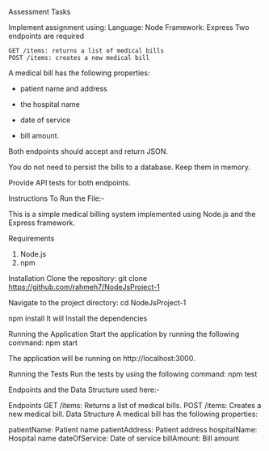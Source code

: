 Assessment Tasks

Implement assignment using:
Language: Node
Framework: Express
Two endpoints are required

    GET /items: returns a list of medical bills
    POST /items: creates a new medical bill

A medical bill has the following properties:

 - patient name and address

 - the hospital name

 - date of service

 - bill amount.

Both endpoints should accept and return JSON.

You do not need to persist the bills to a database. Keep them in memory.

Provide API tests for both endpoints.

Instructions To Run the File:-

This is a simple medical billing system implemented using Node.js and the Express framework.

Requirements
1) Node.js
2) npm

Installation
Clone the repository:
git clone https://github.com/rahmeh7/NodeJsProject-1

Navigate to the project directory:
cd NodeJsProject-1

npm install
It will Install the dependencies

Running the Application
Start the application by running the following command:
npm start

The application will be running on http://localhost:3000.

Running the Tests
Run the tests by using the following command:
npm test

Endpoints and the Data Structure used here:-

Endpoints
GET /items: Returns a list of medical bills.
POST /items: Creates a new medical bill.
Data Structure
A medical bill has the following properties:

patientName: Patient name
patientAddress: Patient address
hospitalName: Hospital name
dateOfService: Date of service
billAmount: Bill amount
